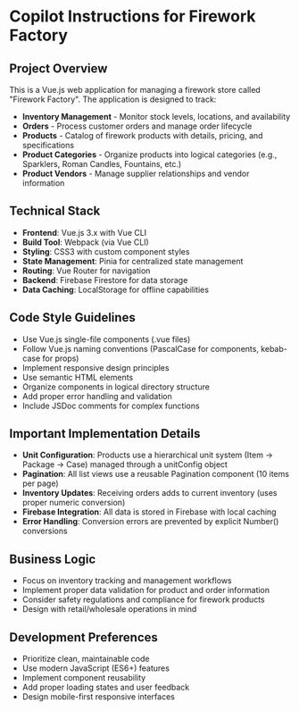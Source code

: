 # Copilot Instructions for Firework Factory

<!-- Use this file to provide workspace-specific custom instructions to Copilot. For more details, visit https://code.visualstudio.com/docs/copilot/copilot-customization#_use-a-githubcopilotinstructionsmd-file -->

## Project Overview
This is a Vue.js web application for managing a firework store called "Firework Factory". The application is designed to track:

- **Inventory Management** - Monitor stock levels, locations, and availability
- **Orders** - Process customer orders and manage order lifecycle
- **Products** - Catalog of firework products with details, pricing, and specifications
- **Product Categories** - Organize products into logical categories (e.g., Sparklers, Roman Candles, Fountains, etc.)
- **Product Vendors** - Manage supplier relationships and vendor information

## Technical Stack
- **Frontend**: Vue.js 3.x with Vue CLI
- **Build Tool**: Webpack (via Vue CLI)
- **Styling**: CSS3 with custom component styles
- **State Management**: Pinia for centralized state management
- **Routing**: Vue Router for navigation
- **Backend**: Firebase Firestore for data storage
- **Data Caching**: LocalStorage for offline capabilities

## Code Style Guidelines
- Use Vue.js single-file components (.vue files)
- Follow Vue.js naming conventions (PascalCase for components, kebab-case for props)
- Implement responsive design principles
- Use semantic HTML elements
- Organize components in logical directory structure
- Add proper error handling and validation
- Include JSDoc comments for complex functions

## Important Implementation Details
- **Unit Configuration**: Products use a hierarchical unit system (Item → Package → Case) managed through a unitConfig object
- **Pagination**: All list views use a reusable Pagination component (10 items per page)
- **Inventory Updates**: Receiving orders adds to current inventory (uses proper numeric conversion)
- **Firebase Integration**: All data is stored in Firebase with local caching
- **Error Handling**: Conversion errors are prevented by explicit Number() conversions

## Business Logic
- Focus on inventory tracking and management workflows
- Implement proper data validation for product and order information
- Consider safety regulations and compliance for firework products
- Design with retail/wholesale operations in mind

## Development Preferences
- Prioritize clean, maintainable code
- Use modern JavaScript (ES6+) features
- Implement component reusability
- Add proper loading states and user feedback
- Design mobile-first responsive interfaces
